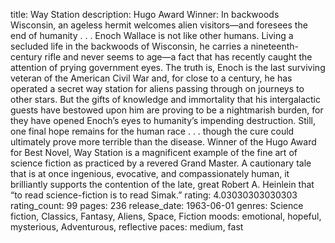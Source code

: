 title: Way Station
description: Hugo Award Winner: In backwoods Wisconsin, an ageless hermit welcomes alien visitors—and foresees the end of humanity . . . Enoch Wallace is not like other humans. Living a secluded life in the backwoods of Wisconsin, he carries a nineteenth-century rifle and never seems to age—a fact that has recently caught the attention of prying government eyes. The truth is, Enoch is the last surviving veteran of the American Civil War and, for close to a century, he has operated a secret way station for aliens passing through on journeys to other stars. But the gifts of knowledge and immortality that his intergalactic guests have bestowed upon him are proving to be a nightmarish burden, for they have opened Enoch’s eyes to humanity’s impending destruction. Still, one final hope remains for the human race . . . though the cure could ultimately prove more terrible than the disease. Winner of the Hugo Award for Best Novel, Way Station is a magnificent example of the fine art of science fiction as practiced by a revered Grand Master. A cautionary tale that is at once ingenious, evocative, and compassionately human, it brilliantly supports the contention of the late, great Robert A. Heinlein that “to read science-fiction is to read Simak.”
rating: 4.03030303030303
rating_count: 99
pages: 236
release_date: 1963-06-01
genres: Science fiction, Classics, Fantasy, Aliens, Space, Fiction
moods: emotional, hopeful, mysterious, Adventurous, reflective
paces: medium, fast